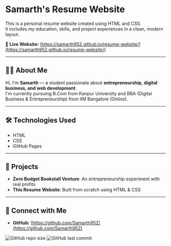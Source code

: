 # Samarth's Resume Website

This is a personal resume website created using HTML and CSS.  
It includes my education, skills, and project experiences in a clean, modern layout.

🔗 **Live Website:** [https://samarth952.github.io/resume-website/](https://samarth952.github.io/resume-website/)

---

## 👨‍💻 About Me

Hi, I'm **Samarth** — a student passionate about **entrepreneurship, digital business, and web development**.  
I'm currently pursuing B.Com from Kanpur University and BBA (Digital Business & Entrepreneurship) from IIM Bangalore (Online).

---

## 🛠 Technologies Used

- HTML  
- CSS  
- GitHub Pages

---

## 🚀 Projects

- **Zero Budget Bookstall Venture**: An entrepreneurship experiment with real profits  
- **This Resume Website**: Built from scratch using HTML & CSS

---

## 🔗 Connect with Me

- **GitHub:** [https://github.com/Samarth952](https://github.com/Samarth952)

![GitHub repo size](https://img.shields.io/github/repo-size/Samarth952/resume-website)
![GitHub last commit](https://img.shields.io/github/last-commit/Samarth952/resume-website)
